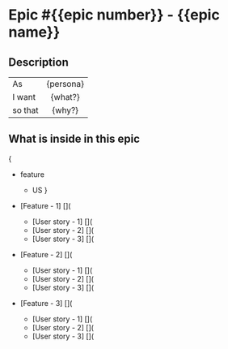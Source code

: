 # Epic #{{epic number}} - {{epic name}}

## Description
|         |             |
| ------- | :---------: |
| As      | {persona}   |
| I want  | {what?}     |
| so that | {why?}      |

## What is inside in this epic
{
  - feature
    * US
}
- [Feature - 1] [](

  * [User story - 1] [](
  * [User story - 2] []( 
  * [User story - 3] [](

- [Feature - 2] [](
 
  * [User story - 1] [](
  * [User story - 2] []( 
  * [User story - 3] [](

- [Feature - 3] [](
  
  * [User story - 1] [](
  * [User story - 2] []( 
  * [User story - 3] [](


